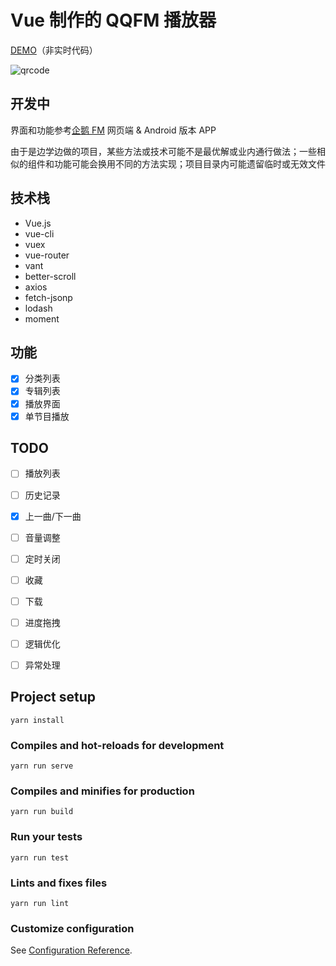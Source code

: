 # Vue 制作的 QQFM 播放器

[DEMO](https://journey-ad.github.io/qqfm-vue)（非实时代码）

![qrcode](https://api.imjad.cn/qrcode/?text=https%3A%2F%2Fjourney-ad.github.io%2Fqqfm-vue&size=200&level=H)

## 开发中
界面和功能参考[企鹅 FM](https://fm.qq.com) 网页端 & Android 版本 APP

由于是边学边做的项目，某些方法或技术可能不是最优解或业内通行做法；一些相似的组件和功能可能会换用不同的方法实现；项目目录内可能遗留临时或无效文件

## 技术栈
- Vue.js
- vue-cli
- vuex
- vue-router
- vant
- better-scroll
- axios
- fetch-jsonp
- lodash
- moment

## 功能

- [x] 分类列表
- [x] 专辑列表
- [x] 播放界面
- [x] 单节目播放

## TODO
- [ ] 播放列表
- [ ] 历史记录
- [x] 上一曲/下一曲
- [ ] 音量调整
- [ ] 定时关闭
- [ ] 收藏
- [ ] 下载
- [ ] 进度拖拽
- [ ] 逻辑优化
- [ ] 异常处理


## Project setup
```
yarn install
```

### Compiles and hot-reloads for development
```
yarn run serve
```

### Compiles and minifies for production
```
yarn run build
```

### Run your tests
```
yarn run test
```

### Lints and fixes files
```
yarn run lint
```

### Customize configuration
See [Configuration Reference](https://cli.vuejs.org/config/).
